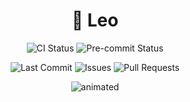 <div align="center">
    <h1>🦁 Leo</h1>  
  <p>
    <img src="https://img.shields.io/github/actions/workflow/status/tuanlda78202/leo/ci.yaml?branch=main&label=CI&logo=github" alt="CI Status">
    <img src="https://img.shields.io/github/actions/workflow/status/tuanlda78202/leo/pre-commit-checks.yaml?branch=main&label=Pre-commit&logo=pre-commit&logoColor=white" alt="Pre-commit Status">
  </p>
  
  <p>
    <img src="https://img.shields.io/github/last-commit/tuanlda78202/leo" alt="Last Commit">
    <img src="https://img.shields.io/github/issues/tuanlda78202/leo" alt="Issues">
    <img src="https://img.shields.io/github/issues-pr/tuanlda78202/leo" alt="Pull Requests">
  </p>

  <p align="center">
  <img src="https://github.com/user-attachments/assets/4aba100d-04b9-4cfb-90ad-35c03697ae3a" alt="animated" />
  </p>
  
</div>
